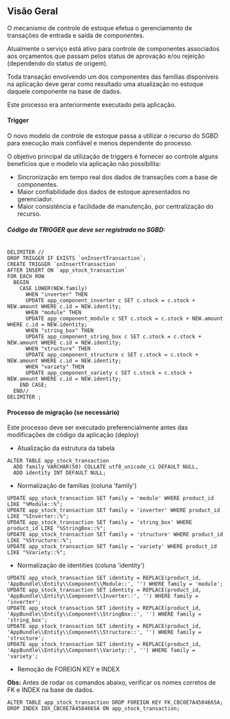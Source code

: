 ## Visão Geral

O mecanismo de controle de estoque efetua o gerenciamento de transações de entrada e saída de componentes.

Atualmente o serviço está ativo para controle de componentes associados aos orçamentos que passam pelos status de 
aprovação e/ou rejeição (dependendo do status de origem).

Toda transação envolvendo um dos componentes das famílias disponíveis na aplicação deve gerar como resultado
uma atualização no estoque daquele componente na base de dados.

Este processo era anteriormente executado pela aplicação.

#### Trigger

O novo modelo de controle de estoque passa a utilizar o recurso do SGBD para execução mais confiável e 
menos dependente do processo.

O objetivo principal da utilização de triggers é fornecer ao controle alguns benefícios que o modelo via 
aplicação não possibilita:

- Sincronização em tempo real dos dados de transações com a base de componentes.
- Maior confiabilidade dos dados de estoque apresentados no gerenciador.
- Maior consistência e facilidade de manutenção, por centralização do recurso.

##### Código da TRIGGER que deve ser registrada no SGBD:

```

DELIMITER //
DROP TRIGGER IF EXISTS `onInsertTransaction`;
CREATE TRIGGER `onInsertTransaction`
AFTER INSERT ON `app_stock_transaction`
FOR EACH ROW
  BEGIN
    CASE LOWER(NEW.family)
      WHEN "inverter" THEN
      UPDATE app_component_inverter c SET c.stock = c.stock + NEW.amount WHERE c.id = NEW.identity;
      WHEN "module" THEN
      UPDATE app_component_module c SET c.stock = c.stock + NEW.amount WHERE c.id = NEW.identity;
      WHEN "string_box" THEN
      UPDATE app_component_string_box c SET c.stock = c.stock + NEW.amount WHERE c.id = NEW.identity;
      WHEN "structure" THEN
      UPDATE app_component_structure c SET c.stock = c.stock + NEW.amount WHERE c.id = NEW.identity;
      WHEN "variety" THEN
      UPDATE app_component_variety c SET c.stock = c.stock + NEW.amount WHERE c.id = NEW.identity;
    END CASE;
  END//
DELIMITER ;

```

#### Processo de migração (se necessário)

Este processo deve ser executado preferencialmente antes das modificações de código da aplicação (deploy)

- Atualização da estrutura da tabela

``` 
ALTER TABLE app_stock_transaction
  ADD family VARCHAR(50) COLLATE utf8_unicode_ci DEFAULT NULL,
  ADD identity INT DEFAULT NULL;
```

- Normalização de famílias (coluna 'family')

``` 
UPDATE app_stock_transaction SET family = 'module' WHERE product_id LIKE "%Module::%";
UPDATE app_stock_transaction SET family = 'inverter' WHERE product_id LIKE "%Inverter::%";
UPDATE app_stock_transaction SET family = 'string_box' WHERE product_id LIKE "%StringBox::%";
UPDATE app_stock_transaction SET family = 'structure' WHERE product_id LIKE "%Structure::%";
UPDATE app_stock_transaction SET family = 'variety' WHERE product_id LIKE "%Variety::%";  
```

- Normalização de identities (coluna 'identity')

``` 
UPDATE app_stock_transaction SET identity = REPLACE(product_id, 'AppBundle\\Entity\\Component\\Module::', '') WHERE family = 'module';
UPDATE app_stock_transaction SET identity = REPLACE(product_id, 'AppBundle\\Entity\\Component\\Inverter::', '') WHERE family = 'inverter';
UPDATE app_stock_transaction SET identity = REPLACE(product_id, 'AppBundle\\Entity\\Component\\StringBox::', '') WHERE family = 'string_box';
UPDATE app_stock_transaction SET identity = REPLACE(product_id, 'AppBundle\\Entity\\Component\\Structure::', '') WHERE family = 'structure';
UPDATE app_stock_transaction SET identity = REPLACE(product_id, 'AppBundle\\Entity\\Component\\Variety::', '') WHERE family = 'variety';
```

- Remoção de FOREIGN KEY e INDEX

__Obs:__ Antes de rodar os comandos abaixo, verificar os nomes corretos de
 FK e INDEX na base de dados.
 
``` 
ALTER TABLE app_stock_transaction DROP FOREIGN KEY FK_CBC0E7A4584665A;
DROP INDEX IDX_CBC0E7A4584665A ON app_stock_transaction;
```
